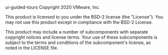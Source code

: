 ui-guided-tours
Copyright 2020 VMware, Inc.

This product is licensed to you under the BSD-2 license (the "License"). You may not use this product except in compliance with the BSD-2 License.  

This product may include a number of subcomponents with separate copyright notices and license terms. Your use of these subcomponents is subject to the terms and conditions of the subcomponent's license, as noted in the LICENSE file. 

